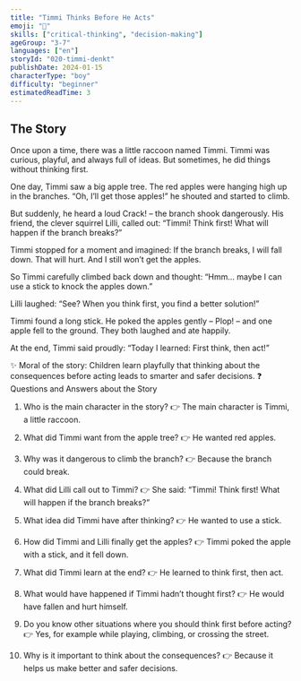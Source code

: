 ```yaml
---
title: "Timmi Thinks Before He Acts"
emoji: "🧠"
skills: ["critical-thinking", "decision-making"]
ageGroup: "3-7"
languages: ["en"]
storyId: "020-timmi-denkt"
publishDate: 2024-01-15
characterType: "boy"
difficulty: "beginner"
estimatedReadTime: 3
---
```


## The Story


Once upon a time, there was a little raccoon named Timmi.
Timmi was curious, playful, and always full of ideas. But sometimes, he did things without thinking first.

One day, Timmi saw a big apple tree. The red apples were hanging high up in the branches.
“Oh, I’ll get those apples!” he shouted and started to climb.

But suddenly, he heard a loud Crack! – the branch shook dangerously.
His friend, the clever squirrel Lilli, called out:
“Timmi! Think first! What will happen if the branch breaks?”

Timmi stopped for a moment and imagined:
If the branch breaks, I will fall down. That will hurt. And I still won’t get the apples.

So Timmi carefully climbed back down and thought:
“Hmm… maybe I can use a stick to knock the apples down.”

Lilli laughed: “See? When you think first, you find a better solution!”

Timmi found a long stick. He poked the apples gently – Plop! – and one apple fell to the ground.
They both laughed and ate happily.

At the end, Timmi said proudly:
“Today I learned: First think, then act!”

✨ Moral of the story: Children learn playfully that thinking about the consequences before acting leads to smarter and safer decisions.
❓ Questions and Answers about the Story

1. Who is the main character in the story?
👉 The main character is Timmi, a little raccoon.

2. What did Timmi want from the apple tree?
👉 He wanted red apples.

3. Why was it dangerous to climb the branch?
👉 Because the branch could break.

4. What did Lilli call out to Timmi?
👉 She said: “Timmi! Think first! What will happen if the branch breaks?”

5. What idea did Timmi have after thinking?
👉 He wanted to use a stick.

6. How did Timmi and Lilli finally get the apples?
👉 Timmi poked the apple with a stick, and it fell down.

7. What did Timmi learn at the end?
👉 He learned to think first, then act.

8. What would have happened if Timmi hadn’t thought first?
👉 He would have fallen and hurt himself.

9. Do you know other situations where you should think first before acting?
👉 Yes, for example while playing, climbing, or crossing the street.
10. Why is it important to think about the consequences?
👉 Because it helps us make better and safer decisions.